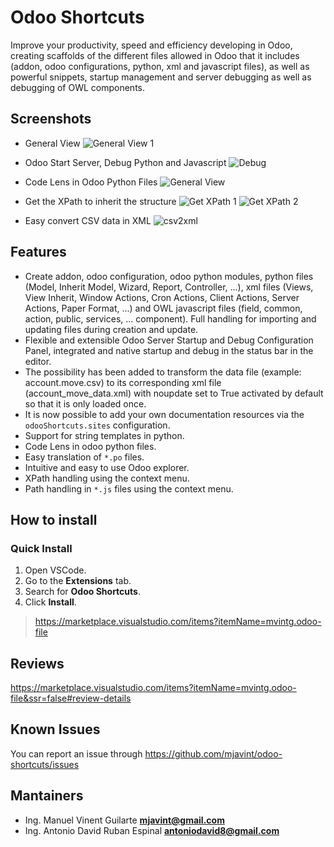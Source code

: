 # Odoo Shortcuts

Improve your productivity, speed and efficiency developing in Odoo, creating scaffolds of the different files allowed in Odoo that it includes (addon, odoo configurations, python, xml and javascript files), as well as powerful snippets, startup management and server debugging as well as debugging of OWL components.

## Screenshots

* General View
  ![General View 1](https://github.com/mjavint/odoo-shortcuts/blob/main/img/general.gif?raw=true)

* Odoo Start Server, Debug Python and Javascript
  ![Debug](https://github.com/mjavint/odoo-shortcuts/blob/main/img/debug.gif?raw=true)

* Code Lens in Odoo Python Files
  ![General View](https://github.com/mjavint/odoo-shortcuts/blob/main/img/codelens.gif?raw=true)

* Get the XPath to inherit the structure
  ![Get XPath 1](https://github.com/mjavint/odoo-shortcuts/blob/main/img/get-XPath-1.png?raw=true)
  ![Get XPath 2](https://github.com/mjavint/odoo-shortcuts/blob/main/img/get-XPath-2.png?raw=true)

* Easy convert CSV data in XML
  ![csv2xml](https://github.com/mjavint/odoo-shortcuts/blob/main/img/transform-csv-xml-data.gif?raw=true)

## Features

* Create addon, odoo configuration, odoo python modules, python files (Model, Inherit Model, Wizard, Report, Controller, ...), xml files (Views, View Inherit, Window Actions, Cron Actions, Client Actions, Server Actions, Paper Format, ...) and OWL javascript files (field, common, action, public, services, ... component). Full handling for importing and updating files during creation and update.
* Flexible and extensible Odoo Server Startup and Debug Configuration Panel, integrated and native startup and debug in the status bar in the editor.
* The possibility has been added to transform the data file (example: account.move.csv) to its corresponding xml file (account_move_data.xml) with noupdate set to True activated by default so that it is only loaded once.
* It is now possible to add your own documentation resources via the `odooShortcuts.sites` configuration.
* Support for string templates in python.
* Code Lens in odoo python files.
* Easy translation of `*.po` files.
* Intuitive and easy to use Odoo explorer.
* XPath handling using the context menu.
* Path handling in `*.js` files using the context menu.

## How to install

### Quick Install

1. Open VSCode.
2. Go to the **Extensions** tab.
3. Search for **Odoo Shortcuts**.
4. Click **Install**.

> <https://marketplace.visualstudio.com/items?itemName=mvintg.odoo-file>

## Reviews

<https://marketplace.visualstudio.com/items?itemName=mvintg.odoo-file&ssr=false#review-details>

## Known Issues

You can report an issue through <https://github.com/mjavint/odoo-shortcuts/issues>

## Mantainers

* Ing. Manuel Vinent Guilarte  **[mjavint@gmail.com](mjavint@gmail.com)**
* Ing. Antonio David Ruban Espinal **[antoniodavid8@gmail.com](antoniodavid8@gmail.com)**
